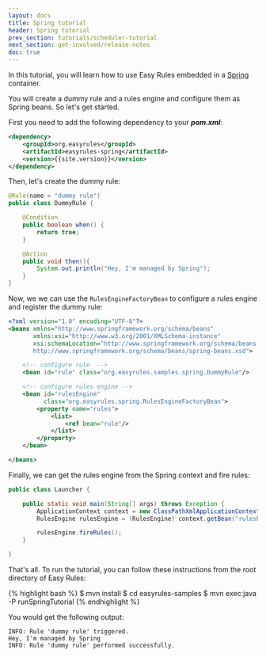 ```yaml
---
layout: docs
title: Spring tutorial
header: Spring tutorial
prev_section: tutorials/scheduler-tutorial
next_section: get-involved/release-notes
doc: true
---
```


In this tutorial, you will learn how to use Easy Rules embedded in a <a href="http://www.spring.io" target="_blank">Spring</a> container.

You will create a dummy rule and a rules engine and configure them as Spring beans. So let's get started.

First you need to add the following dependency to your **_pom.xml_**:

```xml
<dependency>
    <groupId>org.easyrules</groupId>
    <artifactId>easyrules-spring</artifactId>
    <version>{{site.version}}</version>
</dependency>
```

Then, let's create the dummy rule:

```java
@Rule(name = "dummy rule")
public class DummyRule {

    @Condition
    public boolean when() {
        return true;
    }

    @Action
    public void then(){
        System.out.println("Hey, I'm managed by Spring");
    }
}
```

Now, we we can use the `RulesEngineFactoryBean` to configure a rules engine and register the dummy rule:

```xml
<?xml version="1.0" encoding="UTF-8"?>
<beans xmlns="http://www.springframework.org/schema/beans"
       xmlns:xsi="http://www.w3.org/2001/XMLSchema-instance"
       xsi:schemaLocation="http://www.springframework.org/schema/beans
       http://www.springframework.org/schema/beans/spring-beans.xsd">

    <!-- configure rule  -->
    <bean id="rule" class="org.easyrules.samples.spring.DummyRule"/>

    <!-- configure rules engine -->
    <bean id="rulesEngine" 
          class="org.easyrules.spring.RulesEngineFactoryBean">
        <property name="rules">
            <list>
                <ref bean="rule"/>
            </list>
        </property>
    </bean>

</beans>
```

Finally, we can get the rules engine from the Spring context and fire rules:

```java
public class Launcher {

    public static void main(String[] args) throws Exception {
        ApplicationContext context = new ClassPathXmlApplicationContext("org/easyrules/samples/spring/application-context.xml");
        RulesEngine rulesEngine = (RulesEngine) context.getBean("rulesEngine");

        rulesEngine.fireRules();
    }

}
```

That's all. To run the tutorial, you can follow these instructions from the root directory of Easy Rules:

{% highlight bash %}
$ mvn install
$ cd easyrules-samples
$ mvn exec:java -P runSpringTutorial
{% endhighlight %}

You would get the following output:

```
INFO: Rule 'dummy rule' triggered.
Hey, I'm managed by Spring
INFO: Rule 'dummy rule' performed successfully.
```

